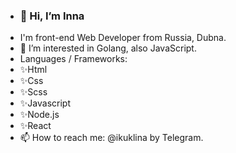 - ### 👋 Hi, I’m Inna
- I'm front-end Web Developer from Russia, Dubna. 
- 👀 I’m interested in Golang, also JavaScript.
 - Languages / Frameworks:
- ✨Html
- ✨Css
- ✨Scss
- ✨Javascript
- ✨Node.js
- ✨React
- 📫 How to reach me: @ikuklina by Telegram.

<!--
**cookiesvanilli/cookiesvanilli** is a ✨ _special_ ✨ repository because its `README.md` (this file) appears on your GitHub profile.

Here are some ideas to get you started:

- 🔭 I’m currently working on ...
- 🌱 I’m currently learning ...
- 👯 I’m looking to collaborate on ...
- 🤔 I’m looking for help with ...
- 💬 Ask me about ...
- 📫 How to reach me: ...
- 😄 Pronouns: ...
- ⚡ Fun fact: ...
-->
